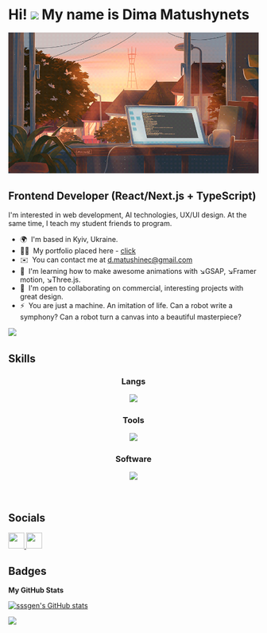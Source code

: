 
# Hi! ![](https://user-images.githubusercontent.com/18350557/176309783-0785949b-9127-417c-8b55-ab5a4333674e.gif) My name is Dima Matushynets

<p align="center">
 <img width="800" heigh="200" src="assets/bg.gif" alt="desktop"/>
</p>

## Frontend Developer (React/Next.js + TypeScript)

I'm interested in web development, AI technologies, UX/UI design. At the same time, I teach my student friends to program.

- 🌍  I'm based in Kyiv, Ukraine.
- 🧝‍♀️  My portfolio placed here - [click](https://dima-matushinec.vercel.app/)
- ✉️  You can contact me at [d.matushinec@gmail.com](mailto:d.matushinec@gmail.com)
- 🧠  I'm learning how to make awesome animations with ↘️GSAP, ↘️Framer motion, ↘️Three.js.
- 🤝  I'm open to collaborating on commercial, interesting projects with great design.
- ⚡  You are just a machine. An imitation of life. Can a robot write a symphony? Can a robot turn a canvas into a beautiful masterpiece?

<a href="https://www.github.com/sssgen" target="_blank" rel="noreferrer"><img
src="https://img.shields.io/github/followers/sssgen?logo=github&style=for-the-badge&color=0891b2&labelColor=1c1917" /></a>

## Skills

<p>
  <h3 align="center">Langs</h3>
  <p align="center">
   <img src="https://skillicons.dev/icons?i=react,nextjs,js,ts,py,html,css" />
  </p>
  <h3 align="center">Tools</h3>
  <p align="center">
   <img src="https://skillicons.dev/icons?i=materialui,tailwind,bootstrap,postgres,figma,git" />
  </p>
  <h3 align="center">Software</h3>
  <p align="center">
    <img src="https://skillicons.dev/icons?i=vscode,postman" />
  </p>
  <br>
</p>

## Socials

<p align="left"> <a href="https://www.github.com/sssgen" target="_blank" rel="noreferrer"> <picture> <source media="(prefers-color-scheme: dark)" srcset="https://raw.githubusercontent.com/danielcranney/readme-generator/main/public/icons/socials/github-dark.svg" /> <source media="(prefers-color-scheme: light)" srcset="https://raw.githubusercontent.com/danielcranney/readme-generator/main/public/icons/socials/github.svg" /> <img src="https://raw.githubusercontent.com/danielcranney/readme-generator/main/public/icons/socials/github.svg" width="32" height="32" /> </picture> </a> <a href="https://www.linkedin.com/in/dima-matushynets/" target="_blank" rel="noreferrer"> <picture> <source media="(prefers-color-scheme: dark)" srcset="https://raw.githubusercontent.com/danielcranney/readme-generator/main/public/icons/socials/linkedin-dark.svg" /> <source media="(prefers-color-scheme: light)" srcset="https://raw.githubusercontent.com/danielcranney/readme-generator/main/public/icons/socials/linkedin.svg" /> <img src="https://raw.githubusercontent.com/danielcranney/readme-generator/main/public/icons/socials/linkedin.svg" width="32" height="32" /> </picture> </a></p>

## Badges

<b>My GitHub Stats</b>

<a href="http://www.github.com/sssgen"><img src="https://github-readme-stats.vercel.app/api?username=sssgen&show_icons=true&hide=&count_private=true&title_color=0891b2&text_color=ffffff&icon_color=0891b2&bg_color=1c1917&hide_border=true&show_icons=true" alt="sssgen's GitHub stats" /></a>

<a href="http://www.github.com/sssgen"><img src="https://github-readme-streak-stats.herokuapp.com/?user=sssgen&stroke=ffffff&background=1c1917&ring=0891b2&fire=0891b2&currStreakNum=ffffff&currStreakLabel=0891b2&sideNums=ffffff&sideLabels=ffffff&dates=ffffff&hide_border=true" /></a>
